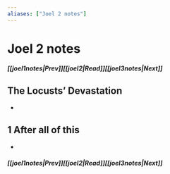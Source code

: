 ```yaml
---
aliases: ["Joel 2 notes"]
---
```

# Joel 2 notes
##### <span class=arrow-left></span>[[joel1notes|Prev]]<span class=navigation-separator></span>[[joel2|Read]]<span class=navigation-separator></span>[[joel3notes|Next]]<span class=arrow-right></span>
## The Locusts’ Devastation
- 
## 1 After all of this
- 
##### <span class=arrow-left></span>[[joel1notes|Prev]]<span class=navigation-separator></span>[[joel2|Read]]<span class=navigation-separator></span>[[joel3notes|Next]]<span class=arrow-right></span>